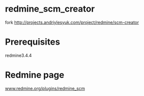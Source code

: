 # redmine_scm_creator
fork
http://projects.andriylesyuk.com/project/redmine/scm-creator

# Prerequisites
redmine3.4.4

# Redmine page
www.redmine.org/plugins/redmine_scm
